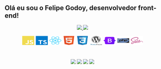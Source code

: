 ## Olá eu sou o Felipe Godoy, desenvolvedor front-end!
<div align="center">
  <a href="https://github.com/FehGodoy/">
  <img height="180em" src="https://github-readme-stats.vercel.app/api?username=fehgodoy&show_icons=true&theme=dark&include_all_commits=true&count_private=true"/>
  <img height="180em" src="https://github-readme-stats.vercel.app/api/top-langs/?username=fehgodoy&layout=compact&langs_count=7&theme=dark"/>
   </a>
</div>
  <div style="display: inline_block"><br>
  
  
  <div align="center">
  <img align="center" alt="Godoy-Js" height="30" width="40" src="https://raw.githubusercontent.com/devicons/devicon/master/icons/javascript/javascript-plain.svg">
  <img align="center" alt="Godoy-Ts" height="30" width="40" src="https://raw.githubusercontent.com/devicons/devicon/master/icons/typescript/typescript-plain.svg">
  <img align="center" alt="Godoy-React" height="30" width="40" src="https://raw.githubusercontent.com/devicons/devicon/master/icons/react/react-original.svg">
  <img align="center" alt="Godoy-HTML" height="30" width="40" src="https://raw.githubusercontent.com/devicons/devicon/master/icons/html5/html5-original.svg">
  <img align="center" alt="Godoy-CSS" height="30" width="40" src="https://raw.githubusercontent.com/devicons/devicon/master/icons/css3/css3-original.svg">  
  <img align="center" alt="Godoy-Wordpress" height="30" width="40" src="https://raw.githubusercontent.com/devicons/devicon/master/icons/wordpress/wordpress-original.svg"> 
  <img align="center" alt="Godoy-Bootstrap" height="30" width="40" src="https://raw.githubusercontent.com/devicons/devicon/master/icons/bootstrap/bootstrap-original.svg"> 
  <img align="center" alt="Godoy-PHP" height="30" width="40" src="https://raw.githubusercontent.com/devicons/devicon/master/icons/php/php-original.svg"> 
  <img align="center" alt="Godoy-sass" height="30" width="40" src="https://raw.githubusercontent.com/devicons/devicon/master/icons/sass/sass-original.svg"> 
  </div> 
  
</div>

<br>



##

<div align="center">   
  <a href="https://www.instagram.com/godoydev/" target="_blank"><img src="https://img.shields.io/badge/-Instagram-%23E4405F?style=for-the-badge&logo=instagram&logoColor=white" target="_blank"></a>
  <a href = "mailto:felip.godoy10@gmail.com"><img src="https://img.shields.io/badge/-Gmail-%23333?style=for-the-badge&logo=gmail&logoColor=white" target="_blank"></a>
  <a href="https://www.linkedin.com/in/felipgodoyy/" target="_blank"><img src="https://img.shields.io/badge/-LinkedIn-%230077B5?style=for-the-badge&logo=linkedin&logoColor=white" target="_blank"></a> 
    <a href="http://godoydev.com.br/" target="_blank"><img src="https://img.shields.io/badge/website-000000?style=for-the-badge&logo=About.me&logoColor=white" target="_blank"></a> 
 </div>
 

  

<!---
FehGodoy/FehGodoy is a ✨ special ✨ repository because its `README.md` (this file) appears on your GitHub profile.
You can click the Preview link to take a look at your changes.
--->
